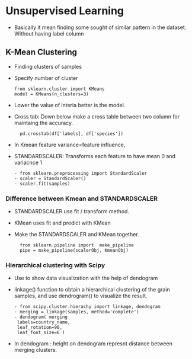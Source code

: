 #       Unsupervised Learning 
*   Basically it mean finding some sought of similar pattern in the dataset. Without having label column


##      K-Mean Clustering
*   Finding clusters of samples
*   Specify number of cluster

        from sklearn.cluster import KMeans
        model = KMeans(n_clusters=3)

* Lower the value of interia better is the model.
* Cross tab: Down below make a cross table between two column for maintaing the accuracy.

        pd.crosstab(df['labels], df['species'])

* In Kmean feature variance=feature influence,

* STANDARDSCALER: Transforms each feature  to have mean 0 and variacnce 1

      - from sklearn.preprocessing import StandardScaler
      - scaler = StandardScaler()
      - scaler.fit(samples)

### Difference between Kmean and STANDARDSCALER

* STANDARDSCALER use fit / transform   method.
* KMean uses fit and predict with KMean

* Make the STANDARDSCALER and KMean together.

        from sklearn.pipeline import  make_pipeline
        pipe = make_pipeline(scalerObj, KmeanObj)


### Hierarchical clustering with Scipy
* Use to show data visualization with the help of dendogram
* linkage() function to obtain a hierarchical clustering of the grain samples, and use dendrogram() to visualize the result. 

      - from scipy.cluster.hierachy import linkage, dendogram
      - merging = linkage(samples, method='complete')
      - dendogram( merging
       labels=country_name,
       leaf_rotation=90,
       leaf_font_size=6 )

* In dendogram : height on dendogram represnt distance between merging clusters.


